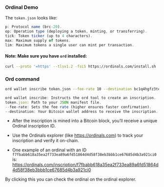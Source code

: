 ### Ordinal Demo


The `token.json` looks like:

```js
p: Protocol name (brc-20).
op: Operation type (deploying a token, minting, or transferring).
tick: Token ticker (up to 4 characters).
max: Maximum supply of tokens.
lim: Maximum tokens a single user can mint per transaction.
```

#### Note: Make sure you have `ord` installed:

```sh
curl --proto '=https' --tlsv1.2 -fsLS https://ordinals.com/install.sh | bash -s
```


### Ord command

```sh
ord wallet inscribe token.json --fee-rate 10 --destination bc1q4hgfz3teart92zxcgr6xduj4uj8xkwzg6r28k2 
```

```js
ord wallet inscribe: Instructs the ord tool to create an inscription.
token.json: Path to your JSON manifest file.
--fee-rate: Sets the fee rate (higher ensures faster confirmation).
--destination: Your Bitcoin wallet address to receive the inscription.
```

- After the inscription is mined into a Bitcoin block, you’ll receive a unique Ordinal inscription ID.
- Use the Ordinals explorer (like https://ordinals.com) to track your inscription and verify it on-chain.

- One example of an ordinal with an ID `f7fbabb618a35ea2f733ea89a6fd51864d4d58f38eb3bbb1ce67685d4b3a921ci0` is:
https://ordinals.com/inscription/f7fbabb618a35ea2f733ea89a6fd51864d4d58f38eb3bbb1ce67685d4b3a921ci0

By clicking this you can check the ordinal on the ordinal explorer.

